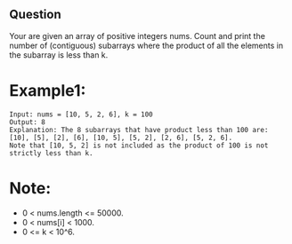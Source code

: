 ## Question

Your are given an array of positive integers nums.
Count and print the number of (contiguous) subarrays where the product of all the elements in the subarray is less than k.

# Example1:
```
Input: nums = [10, 5, 2, 6], k = 100
Output: 8
Explanation: The 8 subarrays that have product less than 100 are: [10], [5], [2], [6], [10, 5], [5, 2], [2, 6], [5, 2, 6].
Note that [10, 5, 2] is not included as the product of 100 is not strictly less than k.
```

# Note:
- 0 < nums.length <= 50000.
- 0 < nums[i] < 1000.
- 0 <= k < 10^6.
